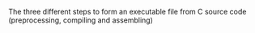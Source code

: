 The three different steps to form an executable file from C source code (preprocessing, compiling and assembling)
